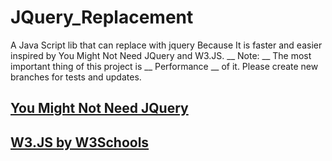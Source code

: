 # JQuery_Replacement
A Java Script lib that can replace with jquery Because It is faster and easier inspired by You Might Not Need JQuery and W3.JS.
__ Note: __ The most important thing of this project is __ Performance __ of it. Please create new branches for tests and updates.
## [You Might Not Need JQuery](http://youmightnotneedjquery.com/)
## [W3.JS by W3Schools](https://www.w3schools.com/w3js/)
